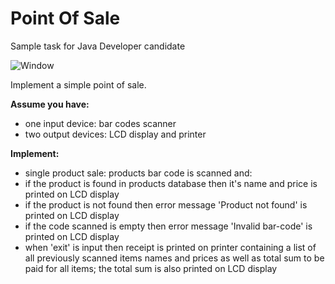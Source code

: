 # Point Of Sale
Sample task for Java Developer candidate

![](https://s10.ifotos.pl/img/Bez-nazwy_qwqrews.jpg "Window")

Implement a simple point of sale.

<b>Assume you have:</b>
 - one input device: bar codes scanner
 - two output devices: LCD display and printer
 
<b>Implement:</b>
 - single product sale: products bar code is scanned and:
 - if the product is found in products database then it's name and price is printed on LCD
display
 - if the product is not found then error message 'Product not found' is printed on LCD
display
 - if the code scanned is empty then error message 'Invalid bar-code' is printed on LCD
display
 - when 'exit' is input then receipt is printed on printer containing a list of all previously
scanned items names and prices as well as total sum to be paid for all items; the total sum
is also printed on LCD display
